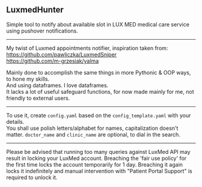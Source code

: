 ## LuxmedHunter
Simple tool to notify about available slot in LUX MED medical care service using pushover notifications.
___
My twist of Luxmed appointments notifier, inspiration taken from:
https://github.com/pawliczka/LuxmedSniper  
https://github.com/m-grzesiak/yalma

Mainly done to accomplish the same things in more Pythonic & OOP ways, to hone my skills.  
And using dataframes. I love dataframes.  
It lacks a lot of useful safeguard functions, for now made mainly for me, not friendly to external users.
___
To use it, create `config.yaml` based on the `config_template.yaml` with your details.  
You shall use polish letters/alphabet for names, capitalization doesn't matter. `doctor_name` and `clinic_name` are optional,
to dial in the search.

___
Please be advised that running too many queries against LuxMed API may result in locking your LuxMed account.
Breaching the 'fair use policy' for the first time locks the account temporarily for 1 day.
Breaching it again locks it indefinitely and manual intervention with "Patient Portal Support"
is required to unlock it.

